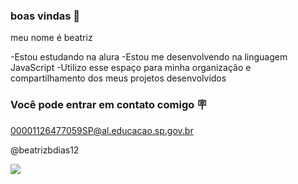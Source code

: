 ### boas vindas 🍒

meu nome é beatriz

-Estou estudando na alura
-Estou me desenvolvendo na linguagem JavaScript
-Utilizo esse espaço para minha organização e compartilhamento dos meus projetos desenvolvidos

### Você pode entrar em contato comigo 🪧

00001126477059SP@al.educacao.sp.gov.br

@beatrizbdias12

![](https://media1.tenor.com/m/REzx1h9zGPYAAAAC/faint-fainting.gif)
